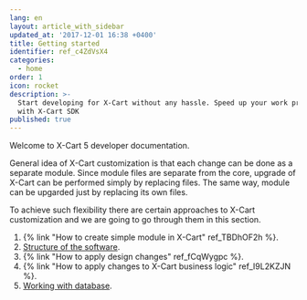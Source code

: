 ```yaml
---
lang: en
layout: article_with_sidebar
updated_at: '2017-12-01 16:38 +0400'
title: Getting started
identifier: ref_c4ZdVsX4
categories:
  - home
order: 1
icon: rocket
description: >-
  Start developing for X-Cart without any hassle. Speed up your work process
  with X-Cart SDK
published: true
---
```

Welcome to X-Cart 5 developer documentation.

General idea of X-Cart customization is that each change can be done as a separate module. Since module files are separate from the core, upgrade of X-Cart can be performed simply by replacing files. The same way, module can be upgarded just by replacing its own files.

To achieve such flexibility there are certain approaches to X-Cart customization and we are going to go through them in this section.

1. {% link "How to create simple module in X-Cart" ref_TBDhOF2h %}.
2. [Structure of the software](https://devs.x-cart.com/getting_started/x-cart-structure.html).
3. {% link "How to apply design changes" ref_fCqWygpc %}.
4. {% link "How to apply changes to X-Cart business logic" ref_I9L2KZJN %}.
5. [Working with database](https://devs.x-cart.com/getting_started/working-with-database.html).
